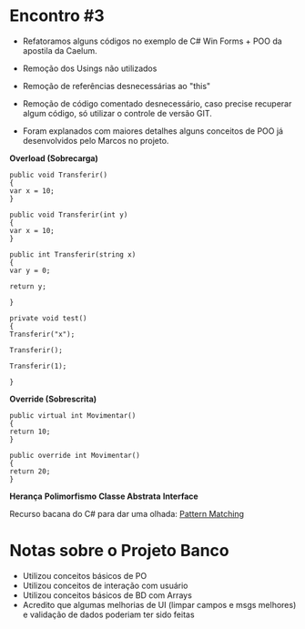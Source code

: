 # Encontro #3

- Refatoramos alguns códigos no exemplo de C# Win Forms + POO da apostila da Caelum.

- Remoção dos Usings não utilizados

- Remoção de referências desnecessárias ao "this"

- Remoção de código comentado desnecessário, caso precise recuperar algum código, só utilizar o controle de versão GIT.

- Foram explanados com maiores detalhes alguns conceitos de POO já desenvolvidos pelo Marcos no projeto.

**Overload (Sobrecarga)**

    public void Transferir()
    {
    var x = 10;
    }
    
    public void Transferir(int y)
    {
    var x = 10;
    }
    
    public int Transferir(string x)
    {
    var y = 0;
    
    return y;
    
    }
    
    private void test()
    {
    Transferir("x");
    
    Transferir();
    
    Transferir(1);
    
    }

**Override (Sobrescrita)**

    public virtual int Movimentar()
    {
    return 10;
    }
    
    public override int Movimentar()
    {
    return 20;
    }

**Herança**
**Polimorfismo**
**Classe Abstrata**
**Interface**

Recurso bacana do C# para dar uma olhada:
[Pattern Matching](http://netcoders.com.br/csharp-7-pattern-matching/)

# Notas sobre o Projeto Banco

- Utilizou conceitos básicos de PO
- Utilizou conceitos de interação com usuário
- Utilizou conceitos básicos de BD com Arrays
- Acredito que algumas melhorias de UI (limpar campos e msgs melhores) e validação de dados poderiam ter sido feitas